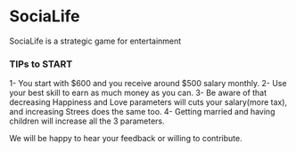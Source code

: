 # SociaLife
SociaLife is a strategic game for entertainment

### TIPs to START
1- You start with $600 and you receive around $500 salary monthly.
2- Use your best skill to earn as much money as you can.
3- Be aware of that decreasing Happiness and Love parameters will cuts your salary(more tax), and increasing Strees does the same too. 
4- Getting married and having children will increase all the 3 parameters. 


We will be happy to hear your feedback or willing to contribute. 
